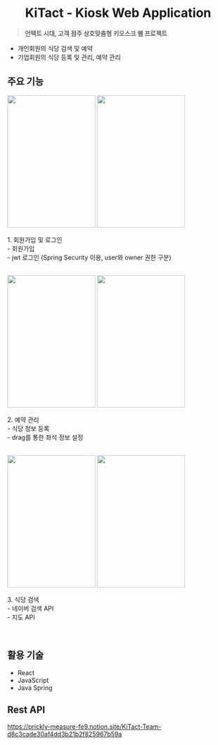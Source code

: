 <h1 align="center">KiTact - Kiosk Web Application</h1>

> <b>언택트 시대, 고객 점주 상호맞춤형 키오스크 웹 프로젝트</b>
 
 - 개인회원의 식당 검색 및 예약
 - 기업회원의 식당 등록 및 관리, 예약 관리
 
<div>
<h2>주요 기능</h2>

<img src="https://user-images.githubusercontent.com/62434898/144762713-9eaa7a16-f63b-462e-b7af-d83b628d7503.png" width="200px" height="300px">
<img src="https://user-images.githubusercontent.com/62434898/144762710-3ca9507a-c128-49e8-827c-57a33a299025.png" width="200px" height="300px">
<p>1. 회원가입 및 로그인<br/>
    - 회원가입 <br/>
    - jwt 로그인 (Spring Security 이용, user와 owner 권한 구분)<br/>
 </p>
<br/>

<img src="https://user-images.githubusercontent.com/56110972/131890194-d7535118-c5b5-4629-9d3e-1659d341de0b.PNG" width="200px" height="300px">
<img src="https://user-images.githubusercontent.com/62434898/144762714-7a12159a-eb5e-44df-8bf0-7e0f4cef023a.png" width="200px" height="300px">
<p>2. 예약 관리<br/>
    - 식당 정보 등록<br/>
    - drag를 통한 좌석 정보 설정<br/>
 </p>
<br/>
 
 <img src="https://user-images.githubusercontent.com/62434898/144762715-8effdbcc-d459-49f7-a6b6-11b1dccc3e03.png" width="200px" height="300px">
<img src="https://user-images.githubusercontent.com/62434898/144763157-3ef2fe03-73f7-4a36-8bbe-8fd4678f4857.png" width="200px" height="300px">
<p>3. 식당 검색<br/>
    - 네이버 검색 API<br/>
    - 지도 API<br/>
 </p>
<br/>


## 활용 기술

- React
- JavaScript
- Java Spring

## Rest API

https://prickly-measure-fe9.notion.site/KiTact-Team-d8c3cade30af4dd3b21b2f825967b59a
        
